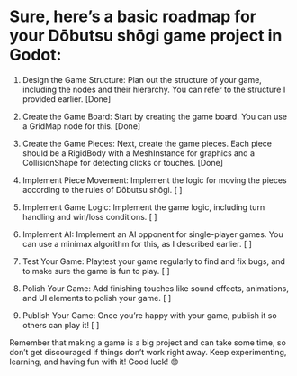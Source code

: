 # Sure, here’s a basic roadmap for your Dōbutsu shōgi game project in Godot:


1. Design the Game Structure: Plan out the structure of your game, including the nodes and their hierarchy. You can refer to the structure I provided earlier. [Done]

2. Create the Game Board: Start by creating the game board. You can use a GridMap node for this. [Done]

3. Create the Game Pieces: Next, create the game pieces. Each piece should be a RigidBody with a MeshInstance for graphics and a CollisionShape for detecting clicks or touches. [Done]

4. Implement Piece Movement: Implement the logic for moving the pieces according to the rules of Dōbutsu shōgi. [ ]

5. Implement Game Logic: Implement the game logic, including turn handling and win/loss conditions. [ ]

6. Implement AI: Implement an AI opponent for single-player games. You can use a minimax algorithm for this, as I described earlier. [ ]

7. Test Your Game: Playtest your game regularly to find and fix bugs, and to make sure the game is fun to play. [ ]

8. Polish Your Game: Add finishing touches like sound effects, animations, and UI elements to polish your game. [ ]

9. Publish Your Game: Once you’re happy with your game, publish it so others can play it! [ ]

Remember that making a game is a big project and can take some time, so don’t get discouraged if things don’t work right away. Keep experimenting, learning, and having fun with it! Good luck! 😊

